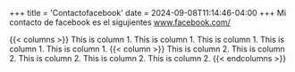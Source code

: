 +++
title = 'Contactofacebook'
date = 2024-09-08T11:14:46-04:00
+++
Mi contacto de facebook es el sigujientes 
    www.facebook.com/

{{< columns >}}
This is column 1.
This is column 1.
This is column 1.
This is column 1.
This is column 1.
{{< column >}}
This is column 2.
This is column 2.
This is column 2.
This is column 2.
This is column 2.
{{< endcolumns >}}